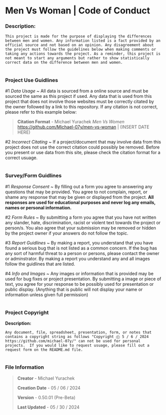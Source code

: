 # Men Vs Woman | Code of Conduct

### Description:

``This project is made for the purpose of displaying the differences between men and women. Any information listed is a fact provided by an official source and not based on an opinion. Any disagreement about the project must follow the guidelines below when making comments or taking any actions towards the project. As a reminder, this project is not meant to start any arguments but rather to show statistically correct data on the difference between men and women.``

#

### Project Use Guidlines

#1 _Data Usage_ ~ All data is sourced from a online source and must be sourced the same as this project if used.  Any data that is used from this project that does not involve those websites must be correctly citated by the owner followed by a link to this repository. If any citation is not correct, please refer to this example below:

> **Citation Format** - Michael Yurachek *Men Vs Women* https://github.com/Michael-07y/men-vs-woman | (INSERT DATE HERE)

#2 _Incorrect Citating_ ~ If a project/document that may involve data from this project does not use the correct citation could possibly be removed. Before you present or use data from this site, please check the citation format for a correct usuage.

#

### Survey/Form Guidlines

#1 _Response Consent_ ~ By filling out a form you agree to answering any questions that may be provided.  You agree to not complain, report, or shame any response that may be given or displayed from the project. **All responses are used for educational purposes and never log any emails, names or personal information.**

#2 _Form Rules_ ~ By submitting a form you agree that you have not written any slander, hate, discrimination, racist or violent text towards the project or person/s. You also agree that your submission may be removed or hidden by the project owner if your answers do not follow the topic.

#3 _Report Guidlines_ ~ By making a report, you understand that you have found a serious bug that is not listed as a common concern.  If the bug has any sort of harmful threat to a person or persons, please contact the owner or adminstrator. By making a report you understand any and all images follow the guidlines that are listed.

#4 _Info and Images_ ~ Any images or information that is provided may be used for bug fixes or project presentation.  By submitting a image or piece of text, you agree for your response to be possibly used for presentation or public display. (Anything that is public will not display your name or information unless given full permission)

#

### Project Copyright

**Description:**

``Any document, file, spreadsheet, presentation, form, or notes that contains a copyright string as follows "Copyright Ⓒ 5 / 6 / 2024 https://github.com/michael-07y/" can not be used for personal projects.  If you would like to request usuage, please fill out a request form on the README.md file.``

#

### File Information

> **Creator** - Michael Yurachek
>
> **Creation Date** - 05 / 06 / 2024
>
> **Version** - 0.50.01 (Pre-Beta)
>
> **Last Updated** - 05 / 30 / 2024